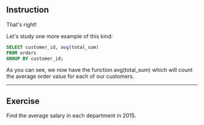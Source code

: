 ## Instruction
That's right!

Let's study one more example of this kind:

````sql
SELECT customer_id, avg(total_sum) 
FROM orders 
GROUP BY customer_id;
````

As you can see, we now have the function avg(total_sum) which will count the average order value for each of our customers.

---
## Exercise
Find the average salary in each department in 2015.